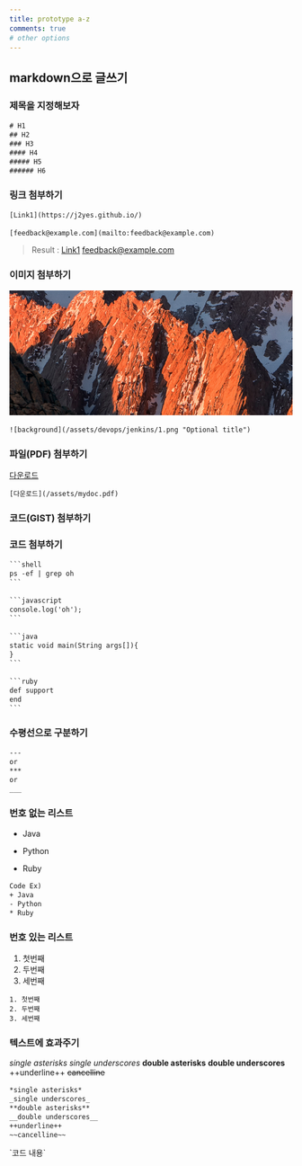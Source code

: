 ```yaml
---
title: prototype a-z
comments: true
# other options
---
```


## markdown으로 글쓰기

### 제목을 지정해보자

```
# H1
## H2
### H3
#### H4
##### H5
###### H6
```

### 링크 첨부하기

```
[Link1](https://j2yes.github.io/)

[feedback@example.com](mailto:feedback@example.com)
```
> Result : [Link1](https://j2yes.github.io/)
> [feedback@example.com](mailto:feedback@example.com)

### 이미지 첨부하기

![background](/assets/devops/jenkins/1.png "Optional title")

```
![background](/assets/devops/jenkins/1.png "Optional title")
```

### 파일(PDF) 첨부하기

[다운로드](/assets/mydoc.pdf)

```
[다운로드](/assets/mydoc.pdf)
```

### 코드(GIST) 첨부하기

### 코드 첨부하기

    ```shell
    ps -ef | grep oh
    ```

    ```javascript
    console.log('oh');
    ```

    ```java
    static void main(String args[]){
    }
    ```

    ```ruby
    def support
    end
    ```


### 수평선으로 구분하기

```
---
or
***
or
___
```

### 번호 없는 리스트

+ Java
- Python
* Ruby

```
Code Ex)
+ Java
- Python
* Ruby
```
### 번호 있는 리스트

1. 첫번째
2. 두번째
3. 세번째

```
1. 첫번째
2. 두번째
3. 세번째
```

### 텍스트에 효과주기

*single asterisks*
_single underscores_
**double asterisks**
__double underscores__
++underline++
~~cancelline~~

```
*single asterisks*
_single underscores_
**double asterisks**
__double underscores__
++underline++
~~cancelline~~
```


\`코드 내용\`




